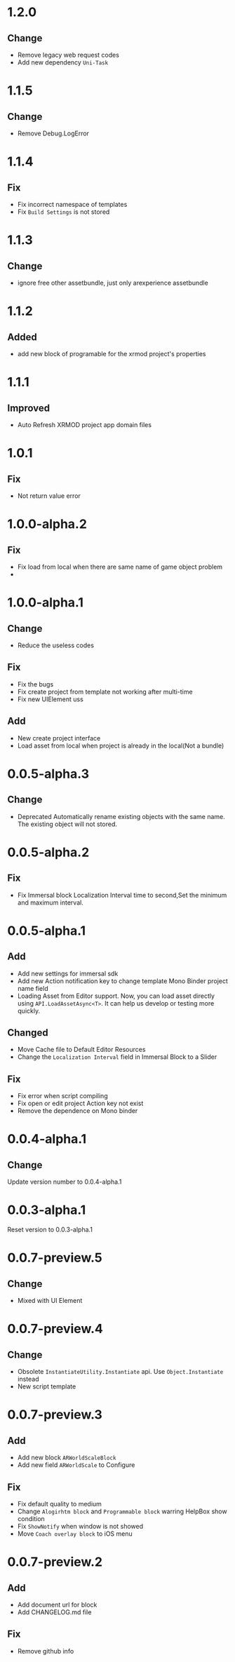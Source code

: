 # 1.2.0
## Change 
- Remove legacy web request codes
- Add new dependency `Uni-Task`

# 1.1.5
## Change
- Remove Debug.LogError

# 1.1.4
## Fix
- Fix incorrect namespace of templates
- Fix `Build Settings` is not stored

# 1.1.3
## Change
- ignore free other assetbundle, just only arexperience assetbundle 

# 1.1.2
## Added
- add new block of programable for the xrmod project's properties

# 1.1.1
## Improved
- Auto Refresh XRMOD project app domain files

# 1.0.1
## Fix 
- Not return value error 

# 1.0.0-alpha.2
## Fix
- Fix load from local when there are same name of game object problem
- 
# 1.0.0-alpha.1
## Change
- Reduce the useless codes
## Fix
- Fix the bugs
- Fix create project from template not working after multi-time
- Fix new UIElement uss
## Add
- New create project interface
- Load asset from local when project is already in the local(Not a bundle)

# 0.0.5-alpha.3
## Change
- Deprecated Automatically rename existing objects with the same name. The existing object will not stored.

# 0.0.5-alpha.2
## Fix
- Fix Immersal block Localization Interval time to second,Set the minimum and maximum interval.

# 0.0.5-alpha.1
## Add
- Add new settings for immersal sdk
- Add new Action notification key to change template Mono Binder project name field
- Loading Asset from Editor support. Now, you can load asset directly using `API.LoadAssetAsync<T>`. It can help us develop or testing more quickly.

## Changed
- Move Cache file to Default Editor Resources
- Change the `Localization Interval` field in Immersal Block to a Slider
## Fix
- Fix error when script compiling
- Fix open or edit project Action key not exist
- Remove the dependence on Mono binder


# 0.0.4-alpha.1
## Change
Update version number to 0.0.4-alpha.1

# 0.0.3-alpha.1
Reset version to 0.0.3-alpha.1

# 0.0.7-preview.5
## Change
-  Mixed with UI Element

# 0.0.7-preview.4
## Change
- Obsolete `InstantiateUtility.Instantiate` api. Use `Object.Instantiate` instead
- New script template

# 0.0.7-preview.3
## Add
- Add new block `ARWorldScaleBlock`
- Add new field `ARWorldScale` to Configure

## Fix
- Fix default quality to medium
- Change `Alogirhtm block` and `Programmable block` warring HelpBox show condition
- Fix `ShowNotify` when window is not showed
- Move `Coach overlay block` to iOS menu


# 0.0.7-preview.2
## Add

- Add document url for block
- Add CHANGELOG.md file

## Fix
- Remove github info
